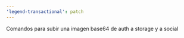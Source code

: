 ```yaml
---
'legend-transactional': patch
---
```


Comandos para subir una imagen base64 de auth a storage y a social
